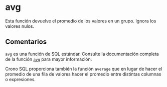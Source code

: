﻿---
SidebarGroup: "index-aggregation-functions"
Autogenerated: true
---

# avg

Esta función devuelve el promedio de los valores en un grupo. Ignora los valores nulos.

## Comentarios 

`avg` es una función de SQL estándar. Consulte la documentación completa de la función [`avg`](https://learn.microsoft.com/es-es/sql/t-sql/functions/avg-transact-sql) para mayor información.

Crono SQL proporciona también la función `average` que en lugar de hacer el promedio de una fila de valores hacer el promedio entre distintas columnas o expresiones.
